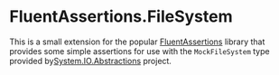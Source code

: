 # FluentAssertions.FileSystem

This is a small extension for the popular [FluentAssertions](https://fluentassertions.com/) library that provides some simple assertions for use with the `MockFileSystem` type provided by[System.IO.Abstractions](https://github.com/TestableIO/System.IO.Abstractions) project.
